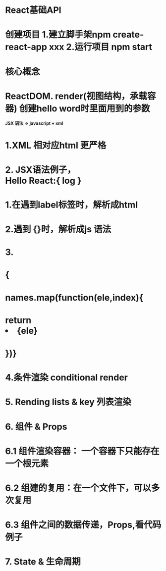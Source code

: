 # React基础API 
# 创建项目 1.建立脚手架npm create-react-app xxx    2.运行项目 npm start
# 
# 核心概念
# ReactDOM. render(视图结构，承载容器)    创建hello word时里面用到的参数
#### JSX 语法  => javascript + xml

# 1.XML 相对应html 更严格
# 2. JSX语法例子，<div>Hello React:{ log }</div>
# 1.在遇到label标签时，解析成html 
# 2.遇到 {}时，解析成js 语法
# 3.<ul>
#         {
#            names.map(function(ele,index){
#                return <li>{ele}</li>
#          })}
#  </ul>
# 4.条件渲染 conditional render
# 5. Rending lists  & key 列表渲染

# 6. 组件 & Props
# 6.1 组件渲染容器： 一个容器下只能存在一个根元素
# 6.2 组建的复用：在一个文件下，可以多次复用
# 6.3 组件之间的数据传递，Props,看代码例子

# 7. State & 生命周期
